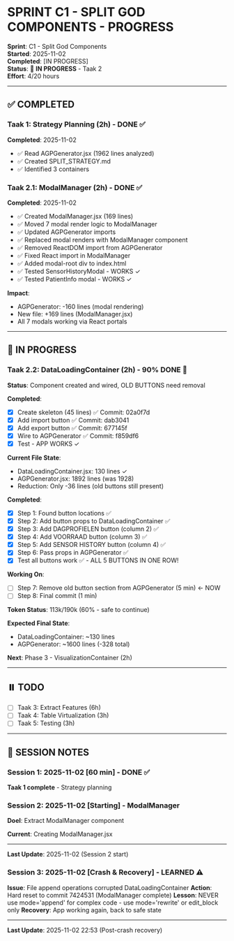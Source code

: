 # SPRINT C1 - SPLIT GOD COMPONENTS - PROGRESS

**Sprint**: C1 - Split God Components  
**Started**: 2025-11-02  
**Completed**: [IN PROGRESS]  
**Status**: 🔄 **IN PROGRESS** - Taak 2  
**Effort**: 4/20 hours

---

## ✅ COMPLETED

### Taak 1: Strategy Planning (2h) - DONE ✅
**Completed**: 2025-11-02
- ✅ Read AGPGenerator.jsx (1962 lines analyzed)
- ✅ Created SPLIT_STRATEGY.md
- ✅ Identified 3 containers

### Taak 2.1: ModalManager (2h) - DONE ✅
**Completed**: 2025-11-02
- ✅ Created ModalManager.jsx (169 lines)
- ✅ Moved 7 modal render logic to ModalManager
- ✅ Updated AGPGenerator imports
- ✅ Replaced modal renders with ModalManager component
- ✅ Removed ReactDOM import from AGPGenerator
- ✅ Fixed React import in ModalManager
- ✅ Added modal-root div to index.html
- ✅ Tested SensorHistoryModal - WORKS ✓
- ✅ Tested PatientInfo modal - WORKS ✓

**Impact**:
- AGPGenerator: -160 lines (modal rendering)
- New file: +169 lines (ModalManager.jsx)
- All 7 modals working via React portals

---

## 🔄 IN PROGRESS

### Taak 2.2: DataLoadingContainer (2h) - 90% DONE 🎯
**Status**: Component created and wired, OLD BUTTONS need removal

**Completed**:
- [x] Create skeleton (45 lines) ✅ Commit: 02a0f7d
- [x] Add import button ✅ Commit: dab3041
- [x] Add export button ✅ Commit: 677145f
- [x] Wire to AGPGenerator ✅ Commit: f859df6
- [x] Test - APP WORKS ✓

**Current File State**:
- DataLoadingContainer.jsx: 130 lines ✓
- AGPGenerator.jsx: 1892 lines (was 1928)
- Reduction: Only -36 lines (old buttons still present)

**Completed**:
- [x] Step 1: Found button locations ✅
- [x] Step 2: Add button props to DataLoadingContainer ✅
- [x] Step 3: Add DAGPROFIELEN button (column 2) ✅
- [x] Step 4: Add VOORRAAD button (column 3) ✅
- [x] Step 5: Add SENSOR HISTORY button (column 4) ✅
- [x] Step 6: Pass props in AGPGenerator ✅
- [x] Test all buttons work ✅ - ALL 5 BUTTONS IN ONE ROW!

**Working On**:
- [ ] Step 7: Remove old button section from AGPGenerator (5 min) ← NOW
- [ ] Step 8: Final commit (1 min)

**Token Status**: 113k/190k (60% - safe to continue)

**Expected Final State**:
- DataLoadingContainer: ~130 lines
- AGPGenerator: ~1600 lines (-328 total)

**Next**: Phase 3 - VisualizationContainer (2h)

---

## ⏸️ TODO

- [ ] Taak 3: Extract Features (6h)
- [ ] Taak 4: Table Virtualization (3h)
- [ ] Taak 5: Testing (3h)

---

## 📝 SESSION NOTES

### Session 1: 2025-11-02 [60 min] - DONE ✅
**Taak 1 complete** - Strategy planning

### Session 2: 2025-11-02 [Starting] - ModalManager
**Doel**: Extract ModalManager component

**Current**: Creating ModalManager.jsx

---

**Last Update**: 2025-11-02 (Session 2 start)


### Session 3: 2025-11-02 [Crash & Recovery] - LEARNED ⚠️
**Issue**: File append operations corrupted DataLoadingContainer
**Action**: Hard reset to commit 7424531 (ModalManager complete)
**Lesson**: NEVER use mode='append' for complex code - use mode='rewrite' or edit_block only
**Recovery**: App working again, back to safe state

---

**Last Update**: 2025-11-02 22:53 (Post-crash recovery)
